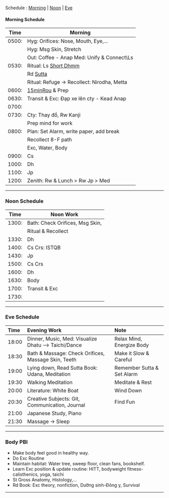 Schedule :   [Morning](#morning-schedule)   |   [Noon](#noon-schedule)   |   [Eve](#eve-schedule)  <br>

#### Morning Schedule
| Time  | Morning                                      |
|-------|----------------------------------------------|
| 0500: | Hyg: Orifices: Nose, Mouth, Eye,...       |
|       | Hyg: Msg Skin, Stretch                      |
|       | Out: Coffee - Anap Med: Unify & Connect\Ls   |
| 0530: | Ritual: Ls [Short Dhmm](https://www.dhammatalks.org/audio/morning/)    |
|       | Rd [Sutta](https://www.dhammatalks.org/random_sutta.php)                 |
|       | Ritual: Refuge -> Recollect: Nirodha, Metta    |
| 0600: | [15minRou](https://github.com/ThanhNguyen24590/Process/blob/main/15minRou.md) & Prep                  |
| 0630: | Transit & Exc: Đạp xe lên cty - Kead Anap    |
| 0700: |            |
| 0730: | Cty: Thay đồ, Rw Kanji |
|      | Prep mind for work |
| 0800: | Plan: Set Alarm, write paper, add break  |
|       | Recollect 8-F path                    |
|       | Exc, Water, Body                          |
| 0900: | Cs                                        |
| 1000: | Dh                                        |
| 1100: | Jp                                        |
| 1200: | Zenith: Rw & Lunch > Rw Jp > Med          |
---
### Noon Schedule
| Time  | Noon Work                                    |
|-------|---------------------------------------------|
| 1300: | Bath: Check Orifices, Msg Skin,             |
|       | Ritual & Recollect                           |
| 1330: | Dh                                         |
| 1400: | Cs Crs: ISTQB                               |
| 1430: | Jp                                         |
| 1500: | Cs Crs                                     |
| 1600: | Dh                                         |
| 1630: | Body                                       |
| 1700: | Transit & Exc                               |
| 1730: |                                             |
---
### Eve Schedule
| Time  | Evening Work                                            | Note                               |
| :---- | :------------------------------------------------------ | :--------------------------------- |
| 18:00 | Dinner, Music, Med: Visualize Dhatu --> Taichi/Dance    | Relax Mind, Energize Body         |
| 18:30 | Bath & Massage: Check Orifices, Massage Skin, Teeth    | Make it Slow & Careful            |
| 19:00 | Lying down, Read Sutta Book: Udana, Meditation         | Remember Sutta & Set Alarm         |
| 19:30 | Walking Meditation                                      | Meditate & Rest                   |
| 20:00 | Literature: White Boat                                | Wind Down                          |
| 20:30 | Creative Subjects: Git, Communication, Journal        | Find Fun                           |
| 21:00 | Japanese Study, Piano                                   |                                    |
| 21:30 | Massage -> Sleep                                      |                                    |
---
### Body PBI
- Make body feel good in healthy way.
- Do Exc Routine
- Maintain habitat: Water tree, sweep floor, clean fans, bookshelf.
- Learn Exc position & update routine: HITT, bodyweight fitness-calisthenics, yoga, taichi 
- St Gross Anatomy, Histology,...
- Rd Book: Exc theory, nonfiction, Dưỡng sinh-Đông y, Survival
---
